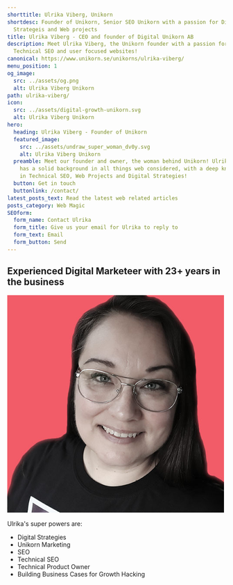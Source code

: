 ```yaml
---
shorttitle: Ulrika Viberg, Unikorn
shortdesc: Founder of Unikorn, Senior SEO Unikorn with a passion for Digital
  Strategeis and Web projects
title: Ulrika Viberg - CEO and founder of Digital Unikorn AB
description: Meet Ulrika Viberg, the Unikorn founder with a passion for
  Technical SEO and user focused websites!
canonical: https://www.unikorn.se/unikorns/ulrika-viberg/
menu_position: 1
og_image:
  src: ../assets/og.png
  alt: Ulrika Viberg Unikorn
path: ulrika-viberg/
icon:
  src: ../assets/digital-growth-unikorn.svg
  alt: Ulrika Viberg Unikorn
hero:
  heading: Ulrika Viberg - Founder of Unikorn
  featured_image:
    src: ../assets/undraw_super_woman_dv0y.svg
    alt: Ulrika Viberg Unikorn
  preamble: Meet our founder and owner, the woman behind Unikorn! Ulrika Viberg
    has a solid background in all things web considered, with a deep knowledge
    in Technical SEO, Web Projects and Digital Strategies!
  button: Get in touch
  buttonlink: /contact/
latest_posts_text: Read the latest web related articles
posts_category: Web Magic
SEOform:
  form_name: Contact Ulrika
  form_title: Give us your email for Ulrika to reply to
  form_text: Email
  form_button: Send
---
```

## Experienced Digital Marketeer with 23+ years in the business

![Ulrika Viberg, Founder of Unikorn](../assets/ulrika-viberg.jpg)

Ulrika's super powers are: 

* Digital Strategies
* Unikorn Marketing
* SEO
* Technical SEO
* Technical Product Owner
* Building Business Cases for Growth Hacking